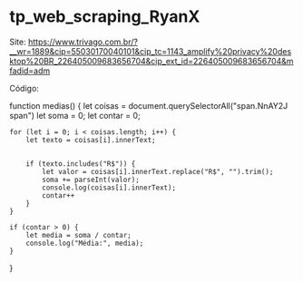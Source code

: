# tp_web_scraping_RyanX

Site: https://www.trivago.com.br/?__wr=1889&cip=55030170040101&cip_tc=1143_amplify%20privacy%20desktop%20BR_226405009683656704&cip_ext_id=226405009683656704&mfadid=adm

Código:

function medias() {
    let coisas = document.querySelectorAll("span.NnAY2J span")
    let soma = 0;
    let contar = 0;

    for (let i = 0; i < coisas.length; i++) {
        let texto = coisas[i].innerText;


        if (texto.includes("R$")) {
            let valor = coisas[i].innerText.replace("R$", "").trim();
            soma += parseInt(valor);
            console.log(coisas[i].innerText);
            contar++
        }
    }

    if (contar > 0) {
        let media = soma / contar;
        console.log("Média:", media);
    }
}
